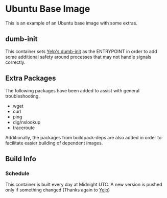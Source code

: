 # Ubuntu Base Image

This is an example of an Ubuntu base image with some extras.

## dumb-init

This container sets [Yelp's dumb-init](https://github.com/Yelp/dumb-init) as the ENTRYPOINT in order to add some additional safety around processes that may not handle signals correctly.

## Extra Packages

The following packages have been added to assist with general troubleshooting.

* wget
* curl
* ping
* dig/nslookup
* traceroute

Additionally, the packages from buildpack-deps are also added in order to facilitate easier building of dependent images.

## Build Info

### Schedule

This container is built every day at Midnight UTC. A new version is pushed only if something changed (Thanks again to [Yelp](https://github.com/Yelp/docker-push-latest-if-changed))
